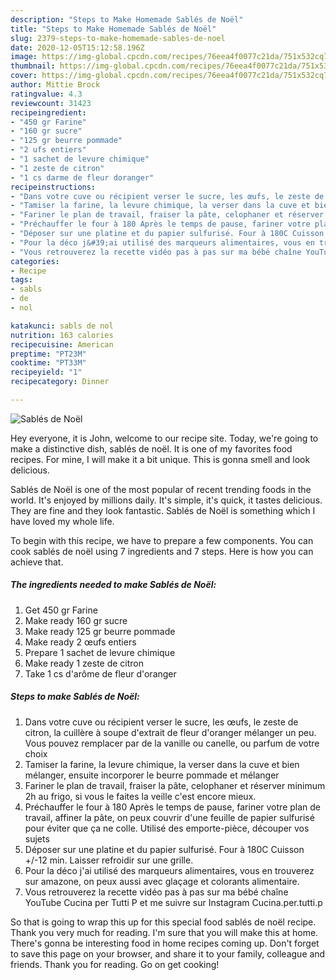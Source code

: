 ```yaml
---
description: "Steps to Make Homemade Sablés de Noël"
title: "Steps to Make Homemade Sablés de Noël"
slug: 2379-steps-to-make-homemade-sables-de-noel
date: 2020-12-05T15:12:58.196Z
image: https://img-global.cpcdn.com/recipes/76eea4f0077c21da/751x532cq70/sables-de-noel-photo-principale-de-la-recette.jpg
thumbnail: https://img-global.cpcdn.com/recipes/76eea4f0077c21da/751x532cq70/sables-de-noel-photo-principale-de-la-recette.jpg
cover: https://img-global.cpcdn.com/recipes/76eea4f0077c21da/751x532cq70/sables-de-noel-photo-principale-de-la-recette.jpg
author: Mittie Brock
ratingvalue: 4.3
reviewcount: 31423
recipeingredient:
- "450 gr Farine"
- "160 gr sucre"
- "125 gr beurre pommade"
- "2 ufs entiers"
- "1 sachet de levure chimique"
- "1 zeste de citron"
- "1 cs darme de fleur doranger"
recipeinstructions:
- "Dans votre cuve ou récipient verser le sucre, les œufs, le zeste de citron, la cuillère à soupe d&#39;extrait de fleur d&#39;oranger mélanger un peu. Vous pouvez remplacer par de la vanille ou canelle, ou parfum de votre choix"
- "Tamiser la farine, la levure chimique, la verser dans la cuve et bien mélanger, ensuite incorporer le beurre pommade et mélanger"
- "Fariner le plan de travail, fraiser la pâte, celophaner et réserver minimum 2h au frigo, si vous le faites la veille c&#39;est encore mieux."
- "Préchauffer le four à 180 Après le temps de pause, fariner votre plan de travail, affiner la pâte, on peux couvrir d&#39;une feuille de papier sulfurisé pour éviter que ça ne colle. Utilisé des emporte-pièce, découper vos sujets"
- "Déposer sur une platine et du papier sulfurisé. Four à 180C Cuisson +/-12 min. Laisser refroidir sur une grille."
- "Pour la déco j&#39;ai utilisé des marqueurs alimentaires, vous en trouverez sur amazone, on peux aussi avec glaçage et colorants alimentaire."
- "Vous retrouverez la recette vidéo pas à pas sur ma bébé chaîne YouTube Cucina per Tutti P et me suivre sur Instagram Cucina.per.tutti.p"
categories:
- Recipe
tags:
- sabls
- de
- nol

katakunci: sabls de nol 
nutrition: 163 calories
recipecuisine: American
preptime: "PT23M"
cooktime: "PT33M"
recipeyield: "1"
recipecategory: Dinner

---
```



![Sablés de Noël](https://img-global.cpcdn.com/recipes/76eea4f0077c21da/751x532cq70/sables-de-noel-photo-principale-de-la-recette.jpg)

Hey everyone, it is John, welcome to our recipe site. Today, we're going to make a distinctive dish, sablés de noël. It is one of my favorites food recipes. For mine, I will make it a bit unique. This is gonna smell and look delicious.



Sablés de Noël is one of the most popular of recent trending foods in the world. It's enjoyed by millions daily. It's simple, it's quick, it tastes delicious. They are fine and they look fantastic. Sablés de Noël is something which I have loved my whole life.


To begin with this recipe, we have to prepare a few components. You can cook sablés de noël using 7 ingredients and 7 steps. Here is how you can achieve that.

<!--inarticleads1-->

##### The ingredients needed to make Sablés de Noël:

1. Get 450 gr Farine
1. Make ready 160 gr sucre
1. Make ready 125 gr beurre pommade
1. Make ready 2 œufs entiers
1. Prepare 1 sachet de levure chimique
1. Make ready 1 zeste de citron
1. Take 1 cs d&#39;arôme de fleur d&#39;oranger




<!--inarticleads2-->

##### Steps to make Sablés de Noël:

1. Dans votre cuve ou récipient verser le sucre, les œufs, le zeste de citron, la cuillère à soupe d&#39;extrait de fleur d&#39;oranger mélanger un peu. Vous pouvez remplacer par de la vanille ou canelle, ou parfum de votre choix
1. Tamiser la farine, la levure chimique, la verser dans la cuve et bien mélanger, ensuite incorporer le beurre pommade et mélanger
1. Fariner le plan de travail, fraiser la pâte, celophaner et réserver minimum 2h au frigo, si vous le faites la veille c&#39;est encore mieux.
1. Préchauffer le four à 180 Après le temps de pause, fariner votre plan de travail, affiner la pâte, on peux couvrir d&#39;une feuille de papier sulfurisé pour éviter que ça ne colle. Utilisé des emporte-pièce, découper vos sujets
1. Déposer sur une platine et du papier sulfurisé. Four à 180C Cuisson +/-12 min. Laisser refroidir sur une grille.
1. Pour la déco j&#39;ai utilisé des marqueurs alimentaires, vous en trouverez sur amazone, on peux aussi avec glaçage et colorants alimentaire.
1. Vous retrouverez la recette vidéo pas à pas sur ma bébé chaîne YouTube Cucina per Tutti P et me suivre sur Instagram Cucina.per.tutti.p




So that is going to wrap this up for this special food sablés de noël recipe. Thank you very much for reading. I'm sure that you will make this at home. There's gonna be interesting food in home recipes coming up. Don't forget to save this page on your browser, and share it to your family, colleague and friends. Thank you for reading. Go on get cooking!
